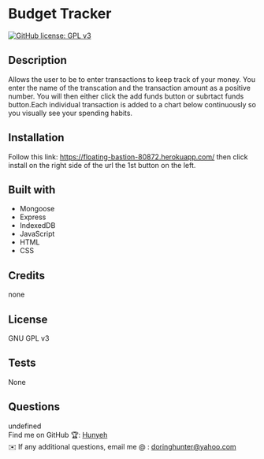 # Budget Tracker 
[![GitHub license: GPL v3](https://img.shields.io/badge/License-GPLv3-blue.svg)](https://www.gnu.org/licenses/gpl-3.0)

## Description
Allows the user to be to enter transactions to keep track of your money. You enter the name of the transcation and the transaction amount as a positive number. You will then either click the add funds button or subrtact funds button.Each individual transaction is added to a chart below continuously so you visually see your spending habits.

## Installation 
Follow this link: https://floating-bastion-80872.herokuapp.com/ then click install on the right side of the url the 1st button on the left.

## Built with
* Mongoose
* Express
* IndexedDB
* JavaScript
* HTML
* CSS

## Credits
none 

## License
  GNU GPL v3

## Tests
None

## Questions
undefined
  <br />
  Find me on GitHub 🏆: [Hunyeh](https://github.com/Hunyeh)
  <br />
  ✉️ If any additional questions, email me @ : doringhunter@yahoo.com
  